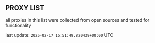 ## PROXY LIST

all proxies in this list were collected from open sources and tested for functionality

last update: `2025-02-17 15:51:49.820439+00:00` UTC